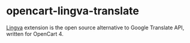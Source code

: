 # opencart-lingva-translate

[Lingva](https://github.com/thedaviddelta/lingva-translate) extension is the open source alternative to Google Translate API, written for OpenCart 4.

